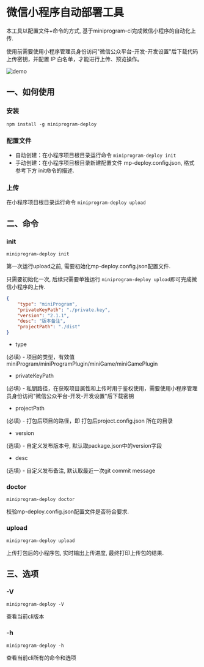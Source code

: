 # 微信小程序自动部署工具

本工具以配置文件+命令的方式, 基于miniprogram-ci完成微信小程序的自动化上传. 

使用前需要使用小程序管理员身份访问"微信公众平台-开发-开发设置"后下载代码上传密钥，并配置 IP 白名单，才能进行上传、预览操作。

![demo](https://user-images.githubusercontent.com/32354149/134465731-8ae2bc44-9aa8-4025-be3a-619a852d8f75.gif)


## 一、如何使用

### **安装**

`npm install -g miniprogram-deploy`

### **配置文件**

* 自动创建：在小程序项目根目录运行命令 `miniprogram-deploy init`
* 手动创建：在小程序项目根目录新建配置文件 mp-deploy.config.json, 格式参考下方 init命令的描述.
### **上传**

在小程序项目根目录运行命令 `miniprogram-deploy upload`


## 二、命令

### **init**

`miniprogram-deploy init`

第一次运行upload之前, 需要初始化mp-deploy.config.json配置文件.

只需要初始化一次, 后续只需要单独运行 `miniprogram-deploy upload`即可完成微信小程序的上传.


```json
{
    "type": "miniProgram",
    "privateKeyPath": "./private.key",
    "version": "2.1.1",
    "desc": "版本备注",
    "projectPath": "./dist"
}
```
- type

(必填) - 项目的类型，有效值 miniProgram/miniProgramPlugin/miniGame/miniGamePlugin

- privateKeyPath
 
(必填) - 私钥路径，在获取项目属性和上传时用于鉴权使用，需要使用小程序管理员身份访问"微信公众平台-开发-开发设置"后下载密钥

- projectPath

(必填) - 打包后项目的路径，即 打包后project.config.json 所在的目录

- version

(选填) - 自定义发布版本号, 默认取package.json中的version字段

- desc

(选填) - 自定义发布备注, 默认取最近一次git commit message


### **doctor**

`miniprogram-deploy doctor`

校验mp-deploy.config.json配置文件是否符合要求.

### **upload**

`miniprogram-deploy upload`

上传打包后的小程序包, 实时输出上传进度, 最终打印上传包的结果.


## 三、选项

### **-V**

`miniprogram-deploy -V`

查看当前cli版本

### **-h**

`miniprogram-deploy -h`

查看当前cli所有的命令和选项
